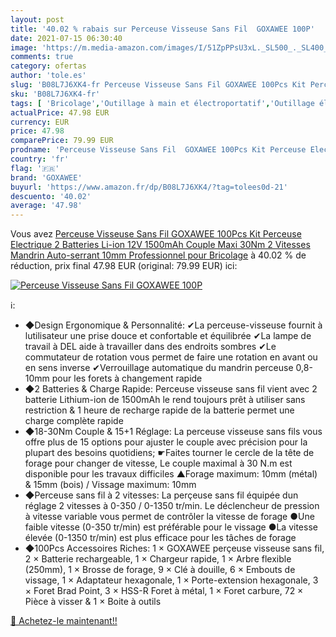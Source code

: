 ```yaml
---
layout: post
title: '40.02 % rabais sur Perceuse Visseuse Sans Fil  GOXAWEE 100P'
date: 2021-07-15 06:30:40
image: 'https://m.media-amazon.com/images/I/51ZpPPsU3xL._SL500_._SL400_.jpg'
comments: true
category: ofertas
author: 'tole.es'
slug: 'B08L7J6XK4-fr Perceuse Visseuse Sans Fil GOXAWEE 100Pcs Kit Perceuse...'
sku: 'B08L7J6XK4-fr'
tags: [ 'Bricolage','Outillage à main et électroportatif','Outillage électroportatif','Perceuse-visseuse','Perceuses','goxawee', ]
actualPrice: 47.98 EUR
currency: EUR
price: 47.98
comparePrice: 79.99 EUR
prodname: 'Perceuse Visseuse Sans Fil  GOXAWEE 100Pcs Kit Perceuse Electrique  2 Batteries Li-ion 12V 1500mAh  Couple Maxi 30Nm  2 Vitesses  Mandrin Auto-serrant 10mm  Professionnel pour Bricolage'
country: 'fr'
flag: '🇫🇷'
brand: 'GOXAWEE'
buyurl: 'https://www.amazon.fr/dp/B08L7J6XK4/?tag=tolees0d-21'
descuento: '40.02'
average: '47.98'
---
```


Vous avez [Perceuse Visseuse Sans Fil  GOXAWEE 100Pcs Kit Perceuse Electrique  2 Batteries Li-ion 12V 1500mAh  Couple Maxi 30Nm  2 Vitesses  Mandrin Auto-serrant 10mm  Professionnel pour Bricolage](https://www.amazon.fr/dp/B08L7J6XK4/?tag=tolees0d-21)  à  40.02 % de réduction, prix final  47.98 EUR (original: 79.99 EUR) ici:

[![Perceuse Visseuse Sans Fil  GOXAWEE 100P](https://m.media-amazon.com/images/I/51ZpPPsU3xL._SL500_._SL400_.jpg)](https://www.amazon.fr/dp/B08L7J6XK4/?tag=tolees0d-21)

ℹ️:

- ◆Design Ergonomique & Personnalité: ✔La perceuse-visseuse fournit à lutilisateur une prise douce et confortable et équilibrée ✔La lampe de travail à DEL aide à travailler dans des endroits sombres ✔Le commutateur de rotation vous permet de faire une rotation en avant ou en sens inverse ✔Verrouillage automatique du mandrin perceuse 0,8-10mm pour les forets à changement rapide
- ◆2 Batteries & Charge Rapide: Perceuse visseuse sans fil vient avec 2 batterie Lithium-ion de 1500mAh le rend toujours prêt à utiliser sans restriction & 1 heure de recharge rapide de la batterie permet une charge complète rapide
- ◆18-30Nm Couple & 15+1 Réglage: La perceuse visseuse sans fils vous offre plus de 15 options pour ajuster le couple avec précision pour la plupart des besoins quotidiens; ☛Faites tourner le cercle de la tête de forage pour changer de vitesse, Le couple maximal à 30 N.m est disponible pour les travaux difficiles ▲Forage maximum: 10mm (métal) & 15mm (bois) / Vissage maximum: 10mm
- ◆Perceuse sans fil à 2 vitesses: La perçeuse sans fil équipée dun réglage 2 vitesses à 0-350 / 0-1350 tr/min. Le déclencheur de pression à vitesse variable vous permet de contrôler la vitesse de forage ●Une faible vitesse (0-350 tr/min) est préférable pour le vissage ●La vitesse élevée (0-1350 tr/min) est plus efficace pour les tâches de forage
- ◆100Pcs Accessoires Riches: 1 × GOXAWEE perçeuse visseuse sans fil, 2 × Batterie rechargeable, 1 × Chargeur rapide, 1 × Arbre flexible (250mm), 1 × Brosse de forage, 9 × Clé à douille, 6 × Embouts de vissage, 1 × Adaptateur hexagonale, 1 × Porte-extension hexagonale, 3 × Foret Brad Point, 3 × HSS-R Foret à métal, 1 × Foret carbure, 72 × Pièce à visser & 1 × Boite à outils

[🛒 Achetez-le maintenant!!](https://www.amazon.fr/dp/B08L7J6XK4/?tag=tolees0d-21)
